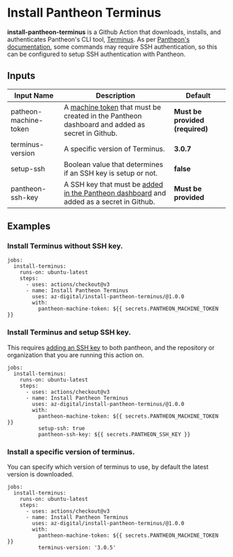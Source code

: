 # Install Pantheon Terminus

**install-pantheon-terminus** is a Github Action that downloads, installs, and authenticates Pantheon's CLI tool, [Terminus](https://pantheon.io/docs/terminus). As per [Pantheon's documentation](https://pantheon.io/docs/terminus/install#ssh-authentication), some commands may require SSH authentication, so this can be configured to setup SSH authentication with Pantheon. 

## Inputs

| Input Name | Description | Default |
|------------|-------------|---------|
| patheon-machine-token | A [machine token](https://pantheon.io/docs/machine-tokens) that must be created in the Pantheon dashboard and added as secret in Github. | **Must be provided (required)** |
| terminus-version | A specific version of Terminus. | **3.0.7** |
| setup-ssh | Boolean value that determines if an SSH key is setup or not.| **false** |
| pantheon-ssh-key | A SSH key that must be [added in the Pantheon dashboard](https://pantheon.io/docs/ssh-keys) and added as a secret in Github. | **Must be provided** |

## Examples

### Install Terminus without SSH key.

```
jobs:
  install-terminus:
    runs-on: ubuntu-latest
    steps:
      - uses: actions/checkout@v3
      - name: Install Pantheon Terminus
        uses: az-digital/install-pantheon-terminus/@1.0.0
        with:
          pantheon-machine-token: ${{ secrets.PANTHEON_MACHINE_TOKEN }}
```

### Install Terminus and setup SSH key.

This requires [adding an SSH key](https://pantheon.io/docs/ssh-keys) to both pantheon, and the repository or organization
that you are running this action on.
```
jobs:
  install-terminus:
    runs-on: ubuntu-latest
    steps:
      - uses: actions/checkout@v3
      - name: Install Pantheon Terminus
        uses: az-digital/install-pantheon-terminus/@1.0.0
        with:
          pantheon-machine-token: ${{ secrets.PANTHEON_MACHINE_TOKEN }}
          setup-ssh: true
          pantheon-ssh-key: ${{ secrets.PANTHEON_SSH_KEY }}
```

### Install a specific version of terminus.
You can specify which version of terminus to use, by default the latest version is downloaded.

```
jobs:
  install-terminus:
    runs-on: ubuntu-latest
    steps:
      - uses: actions/checkout@v3
      - name: Install Pantheon Terminus
        uses: az-digital/install-pantheon-terminus/@1.0.0
        with:
          pantheon-machine-token: ${{ secrets.PANTHEON_MACHINE_TOKEN }}
          terminus-version: '3.0.5'
```

